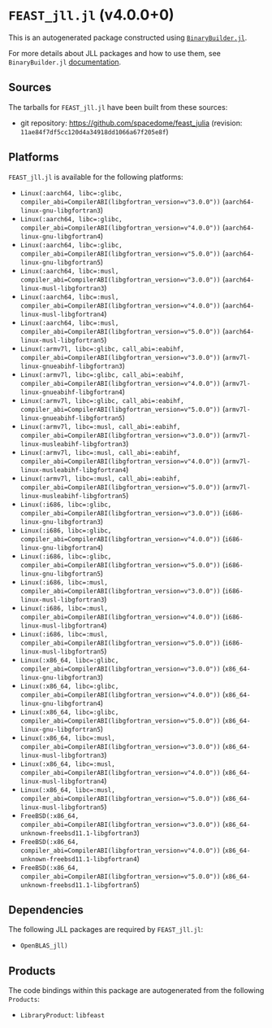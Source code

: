 # `FEAST_jll.jl` (v4.0.0+0)

This is an autogenerated package constructed using [`BinaryBuilder.jl`](https://github.com/JuliaPackaging/BinaryBuilder.jl).

For more details about JLL packages and how to use them, see `BinaryBuilder.jl` [documentation](https://juliapackaging.github.io/BinaryBuilder.jl/dev/jll/).

## Sources

The tarballs for `FEAST_jll.jl` have been built from these sources:

* git repository: https://github.com/spacedome/feast_julia (revision: `11ae84f7df5cc120d4a34918dd1066a67f205e8f`)

## Platforms

`FEAST_jll.jl` is available for the following platforms:

* `Linux(:aarch64, libc=:glibc, compiler_abi=CompilerABI(libgfortran_version=v"3.0.0"))` (`aarch64-linux-gnu-libgfortran3`)
* `Linux(:aarch64, libc=:glibc, compiler_abi=CompilerABI(libgfortran_version=v"4.0.0"))` (`aarch64-linux-gnu-libgfortran4`)
* `Linux(:aarch64, libc=:glibc, compiler_abi=CompilerABI(libgfortran_version=v"5.0.0"))` (`aarch64-linux-gnu-libgfortran5`)
* `Linux(:aarch64, libc=:musl, compiler_abi=CompilerABI(libgfortran_version=v"3.0.0"))` (`aarch64-linux-musl-libgfortran3`)
* `Linux(:aarch64, libc=:musl, compiler_abi=CompilerABI(libgfortran_version=v"4.0.0"))` (`aarch64-linux-musl-libgfortran4`)
* `Linux(:aarch64, libc=:musl, compiler_abi=CompilerABI(libgfortran_version=v"5.0.0"))` (`aarch64-linux-musl-libgfortran5`)
* `Linux(:armv7l, libc=:glibc, call_abi=:eabihf, compiler_abi=CompilerABI(libgfortran_version=v"3.0.0"))` (`armv7l-linux-gnueabihf-libgfortran3`)
* `Linux(:armv7l, libc=:glibc, call_abi=:eabihf, compiler_abi=CompilerABI(libgfortran_version=v"4.0.0"))` (`armv7l-linux-gnueabihf-libgfortran4`)
* `Linux(:armv7l, libc=:glibc, call_abi=:eabihf, compiler_abi=CompilerABI(libgfortran_version=v"5.0.0"))` (`armv7l-linux-gnueabihf-libgfortran5`)
* `Linux(:armv7l, libc=:musl, call_abi=:eabihf, compiler_abi=CompilerABI(libgfortran_version=v"3.0.0"))` (`armv7l-linux-musleabihf-libgfortran3`)
* `Linux(:armv7l, libc=:musl, call_abi=:eabihf, compiler_abi=CompilerABI(libgfortran_version=v"4.0.0"))` (`armv7l-linux-musleabihf-libgfortran4`)
* `Linux(:armv7l, libc=:musl, call_abi=:eabihf, compiler_abi=CompilerABI(libgfortran_version=v"5.0.0"))` (`armv7l-linux-musleabihf-libgfortran5`)
* `Linux(:i686, libc=:glibc, compiler_abi=CompilerABI(libgfortran_version=v"3.0.0"))` (`i686-linux-gnu-libgfortran3`)
* `Linux(:i686, libc=:glibc, compiler_abi=CompilerABI(libgfortran_version=v"4.0.0"))` (`i686-linux-gnu-libgfortran4`)
* `Linux(:i686, libc=:glibc, compiler_abi=CompilerABI(libgfortran_version=v"5.0.0"))` (`i686-linux-gnu-libgfortran5`)
* `Linux(:i686, libc=:musl, compiler_abi=CompilerABI(libgfortran_version=v"3.0.0"))` (`i686-linux-musl-libgfortran3`)
* `Linux(:i686, libc=:musl, compiler_abi=CompilerABI(libgfortran_version=v"4.0.0"))` (`i686-linux-musl-libgfortran4`)
* `Linux(:i686, libc=:musl, compiler_abi=CompilerABI(libgfortran_version=v"5.0.0"))` (`i686-linux-musl-libgfortran5`)
* `Linux(:x86_64, libc=:glibc, compiler_abi=CompilerABI(libgfortran_version=v"3.0.0"))` (`x86_64-linux-gnu-libgfortran3`)
* `Linux(:x86_64, libc=:glibc, compiler_abi=CompilerABI(libgfortran_version=v"4.0.0"))` (`x86_64-linux-gnu-libgfortran4`)
* `Linux(:x86_64, libc=:glibc, compiler_abi=CompilerABI(libgfortran_version=v"5.0.0"))` (`x86_64-linux-gnu-libgfortran5`)
* `Linux(:x86_64, libc=:musl, compiler_abi=CompilerABI(libgfortran_version=v"3.0.0"))` (`x86_64-linux-musl-libgfortran3`)
* `Linux(:x86_64, libc=:musl, compiler_abi=CompilerABI(libgfortran_version=v"4.0.0"))` (`x86_64-linux-musl-libgfortran4`)
* `Linux(:x86_64, libc=:musl, compiler_abi=CompilerABI(libgfortran_version=v"5.0.0"))` (`x86_64-linux-musl-libgfortran5`)
* `FreeBSD(:x86_64, compiler_abi=CompilerABI(libgfortran_version=v"3.0.0"))` (`x86_64-unknown-freebsd11.1-libgfortran3`)
* `FreeBSD(:x86_64, compiler_abi=CompilerABI(libgfortran_version=v"4.0.0"))` (`x86_64-unknown-freebsd11.1-libgfortran4`)
* `FreeBSD(:x86_64, compiler_abi=CompilerABI(libgfortran_version=v"5.0.0"))` (`x86_64-unknown-freebsd11.1-libgfortran5`)

## Dependencies

The following JLL packages are required by `FEAST_jll.jl`:

* `OpenBLAS_jll)`

## Products

The code bindings within this package are autogenerated from the following `Products`:

* `LibraryProduct`: `libfeast`
